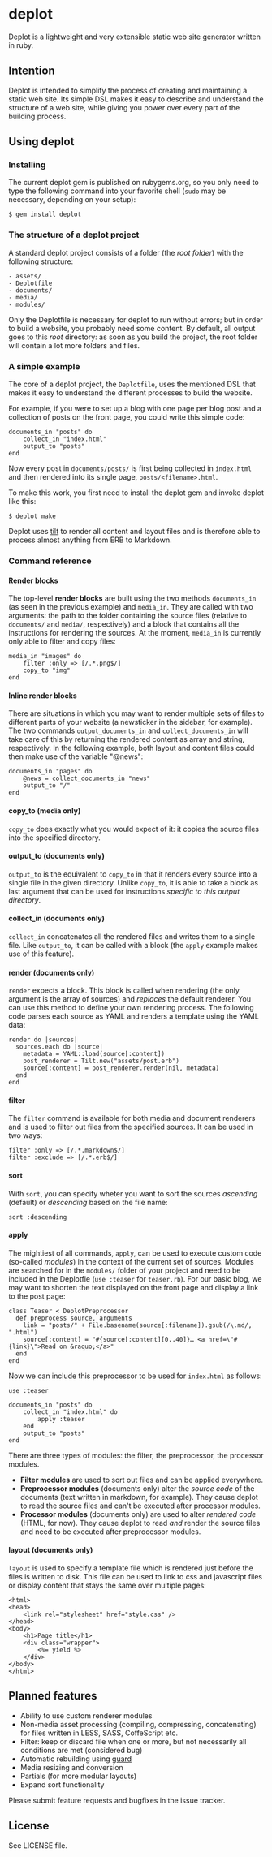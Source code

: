 # deplot

Deplot is a lightweight and very extensible static web site generator written in ruby.

## Intention

Deplot is intended to simplify the process of creating and maintaining a static web site. Its simple DSL makes it easy to describe and understand the structure of a web site, while giving you power over every part of the building process.

## Using deplot

### Installing

The current deplot gem is published on rubygems.org, so you only need to type the following command into your favorite shell (`sudo` may be necessary, depending on your setup):

```
$ gem install deplot
```

### The structure of a deplot project

A standard deplot project consists of a folder (the *root folder*) with the following structure:

```
- assets/
- Deplotfile
- documents/
- media/
- modules/
```

Only the Deplotfile is necessary for deplot to run without errors; but in order to build a website, you probably need some content. By default, all output goes to this *root* directory: as soon as you build the project, the root folder will contain a lot more folders and files.

### A simple example

The core of a deplot project, the `Deplotfile`, uses the mentioned DSL that makes it easy to understand the different processes to build the website.

For example, if you were to set up a blog with one page per blog post and a collection of posts on the front page, you could write this simple code:

```
documents_in "posts" do
	collect_in "index.html"
	output_to "posts"
end
```

Now every post in `documents/posts/` is first being collected in `index.html` and then rendered into its single page, `posts/<filename>.html`.

To make this work, you first need to install the deplot gem and invoke deplot like this:

```
$ deplot make
```

Deplot uses [tilt][tilt] to render all content and layout files and is therefore able to process almost anything from ERB to Markdown.

### Command reference

#### Render blocks

The top-level **render blocks**  are built using the two methods `documents_in` (as seen in the previous example) and `media_in`. They are called with two arguments: the path to the folder containing the source files (relative to `documents/` and `media/`, respectively) and a block that contains all the instructions for rendering the sources. At the moment, `media_in` is currently only able to filter and copy files:

```
media_in "images" do
	filter :only => [/.*.png$/]
	copy_to "img"
end
```

#### Inline render blocks

There are situations in which you may want to render multiple sets of files to different parts of your website (a newsticker in the sidebar, for example). The two commands `output_documents_in` and `collect_documents_in` will take care of this by returning the rendered content as array and string, respectively. In the following example, both layout and content files could then make use of the variable "@news":

```
documents_in "pages" do
	@news = collect_documents_in "news"
	output_to "/"
end
```

#### copy_to (media only)

`copy_to` does exactly what you would expect of it: it copies the source files into the specified directory.

#### output_to (documents only)

`output_to` is the equivalent to `copy_to` in that it renders every source into a single file in the given directory. Unlike `copy_to`, it is able to take a block as last argument that can be used for instructions *specific to this output directory*.

#### collect_in (documents only)

`collect_in` concatenates all the rendered files and writes them to a single file. Like `output_to`, it can be called with a block (the `apply` example makes use of this feature).

#### render (documents only)

`render` expects a block. This block is called when rendering (the only argument is the array of sources) and *replaces* the default renderer. You can use this method to define your own rendering process. The following code parses each source as YAML and renders a template using the YAML data:

```
render do |sources|
  sources.each do |source|
    metadata = YAML::load(source[:content])
    post_renderer = Tilt.new("assets/post.erb")
    source[:content] = post_renderer.render(nil, metadata)
  end
end
```

#### filter

The `filter` command is available for both media and document renderers and is used to filter out files from the specified sources. It can be used in two ways:

```
filter :only => [/.*.markdown$/]
filter :exclude => [/.*.erb$/]
```

#### sort

With `sort`, you can specify wheter you want to sort the sources *ascending* (default) or *descending* based on the file name:

```
sort :descending
```


#### apply

The mightiest of all commands, `apply`, can be used to execute custom code (so-called *modules*) in the context of the current set of sources. Modules are searched for in the `modules/` folder of your project and need to be included in the Deplotfle (`use :teaser` for `teaser.rb`). For our basic blog, we may want to shorten the text displayed on the front page and display a link to the post page:

```
class Teaser < DeplotPreprocessor
  def preprocess source, arguments
    link = "posts/" + File.basename(source[:filename]).gsub(/\.md/, ".html")
    source[:content] = "#{source[:content][0..40]}… <a href=\"#{link}\">Read on &raquo;</a>"
  end
end
```

Now we can include this preprocessor to be used for `index.html` as follows:

```
use :teaser

documents_in "posts" do
	collect_in "index.html" do
		apply :teaser
	end
	output_to "posts"
end
```

There are three types of modules: the filter, the preprocessor, the processor modules.

* **Filter modules** are used to sort out files and can be applied everywhere.
* **Preprocessor modules** (documents only) alter the *source code* of the documents (text written in markdown, for example). They cause deplot to read the source files and can't be executed after processor modules.
* **Processor modules** (documents only) are used to alter *rendered code* (HTML, for now). They cause deplot to read *and* render the source files and need to be executed after preprocessor modules.

#### layout (documents only)

`layout` is used to specify a template file which is rendered just before the files is written to disk. This file can be used to link to css and javascript files or display content that stays the same over multiple pages:

```
<html>
<head>
	<link rel="stylesheet" href="style.css" />
</head>
<body>
	<h1>Page title</h1>
	<div class="wrapper">
		<%= yield %>
	</div>
</body>
</html>
```


## Planned features

* Ability to use custom renderer modules
* Non-media asset processing (compiling, compressing, concatenating) for files written in LESS, SASS, CoffeScript etc. 
* Filter: keep or discard file when one or more, but not necessarily all conditions are met (considered bug)
* Automatic rebuilding using [guard][guard]
* Media resizing and conversion
* Partials (for more modular layouts)
* Expand sort functionality

Please submit feature requests and bugfixes in the issue tracker.

## License

See LICENSE file.

[tilt]: https://github.com/rtomayko/tilt
[guard]: https://github.com/guard/guard